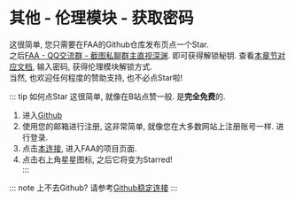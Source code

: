 # 其他 - 伦理模块 - 获取密码

这很简单, 您只需要在FAA的Github仓库发布页点一个Star.  
之后[FAA - QQ交流群 - 截图私聊群主直视深渊](../other/contacts.md). 即可获得解锁秘钥. 
查看[本章节对应文档](../advanced/pay_to_win.md), 输入密码, 获得伦理模块解锁方式.     
当然, 也欢迎任何程度的赞助支持, 也不必点Star啦!  

::: tip 如何点Star
这很简单, 就像在B站点赞一般. 是**完全免费**的.
1. 进入[Github](https://github.com/)  
2. 使用您的邮箱进行注册, 这非常简单, 就像您在大多数网站上注册账号一样. 进行登录.  
3. 点击[本连接](https://github.com/StareAbyss/FoodsVsMiceAutoAssistant), 进入FAA的项目页面.  
4. 点击右上角星星图标, 之后它将变为Starred!  
:::

::: note 上不去Github? 请参考[Github稳定连接](../other/watt_toolkit.md)
::: 
